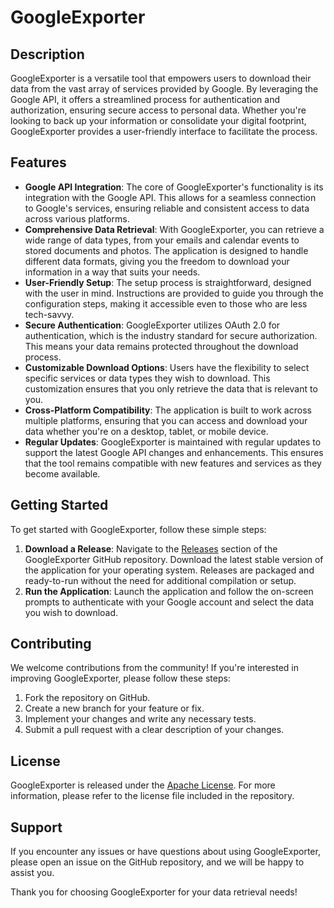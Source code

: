# GoogleExporter

## Description
GoogleExporter is a versatile tool that empowers users to download their data from the vast array of services provided by Google. By leveraging the Google API, it offers a streamlined process for authentication and authorization, ensuring secure access to personal data. Whether you're looking to back up your information or consolidate your digital footprint, GoogleExporter provides a user-friendly interface to facilitate the process.

## Features
- **Google API Integration**: The core of GoogleExporter's functionality is its integration with the Google API. This allows for a seamless connection to Google's services, ensuring reliable and consistent access to data across various platforms.
- **Comprehensive Data Retrieval**: With GoogleExporter, you can retrieve a wide range of data types, from your emails and calendar events to stored documents and photos. The application is designed to handle different data formats, giving you the freedom to download your information in a way that suits your needs.
- **User-Friendly Setup**: The setup process is straightforward, designed with the user in mind. Instructions are provided to guide you through the configuration steps, making it accessible even to those who are less tech-savvy.
- **Secure Authentication**: GoogleExporter utilizes OAuth 2.0 for authentication, which is the industry standard for secure authorization. This means your data remains protected throughout the download process.
- **Customizable Download Options**: Users have the flexibility to select specific services or data types they wish to download. This customization ensures that you only retrieve the data that is relevant to you.
- **Cross-Platform Compatibility**: The application is built to work across multiple platforms, ensuring that you can access and download your data whether you're on a desktop, tablet, or mobile device.
- **Regular Updates**: GoogleExporter is maintained with regular updates to support the latest Google API changes and enhancements. This ensures that the tool remains compatible with new features and services as they become available.

## Getting Started
To get started with GoogleExporter, follow these simple steps:
1. **Download a Release**: Navigate to the [Releases](https://github.com/kochenderkoch/GoogleExporter/releases) section of the GoogleExporter GitHub repository. Download the latest stable version of the application for your operating system. Releases are packaged and ready-to-run without the need for additional compilation or setup.
2. **Run the Application**: Launch the application and follow the on-screen prompts to authenticate with your Google account and select the data you wish to download.

## Contributing
We welcome contributions from the community! If you're interested in improving GoogleExporter, please follow these steps:
1. Fork the repository on GitHub.
2. Create a new branch for your feature or fix.
3. Implement your changes and write any necessary tests.
4. Submit a pull request with a clear description of your changes.

## License
GoogleExporter is released under the [Apache License](LICENSE). For more information, please refer to the license file included in the repository.

## Support
If you encounter any issues or have questions about using GoogleExporter, please open an issue on the GitHub repository, and we will be happy to assist you.

Thank you for choosing GoogleExporter for your data retrieval needs!